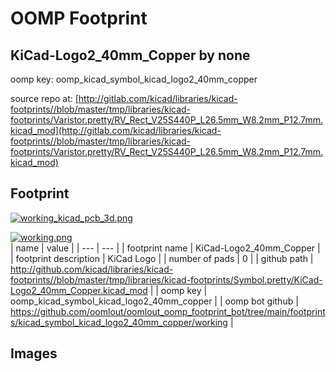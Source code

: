 # OOMP Footprint  
## KiCad-Logo2_40mm_Copper  by none  
  
oomp key: oomp_kicad_symbol_kicad_logo2_40mm_copper  
  
source repo at: [http://gitlab.com/kicad/libraries/kicad-footprints//blob/master/tmp/libraries/kicad-footprints/Varistor.pretty/RV_Rect_V25S440P_L26.5mm_W8.2mm_P12.7mm.kicad_mod](http://gitlab.com/kicad/libraries/kicad-footprints//blob/master/tmp/libraries/kicad-footprints/Varistor.pretty/RV_Rect_V25S440P_L26.5mm_W8.2mm_P12.7mm.kicad_mod)  
## Footprint  
  
[![working_kicad_pcb_3d.png](working_kicad_pcb_3d_600.png)](working_kicad_pcb_3d.png)  
  
[![working.png](working_600.png)](working.png)  
| name | value | 
| --- | --- | 
| footprint name | KiCad-Logo2_40mm_Copper | 
| footprint description | KiCad Logo | 
| number of pads | 0 | 
| github path | http://github.com/kicad/libraries/kicad-footprints//blob/master/tmp/libraries/kicad-footprints/Symbol.pretty/KiCad-Logo2_40mm_Copper.kicad_mod | 
| oomp key | oomp_kicad_symbol_kicad_logo2_40mm_copper | 
| oomp bot github | https://github.com/oomlout/oomlout_oomp_footprint_bot/tree/main/footprints/kicad_symbol_kicad_logo2_40mm_copper/working | 
## Images  
